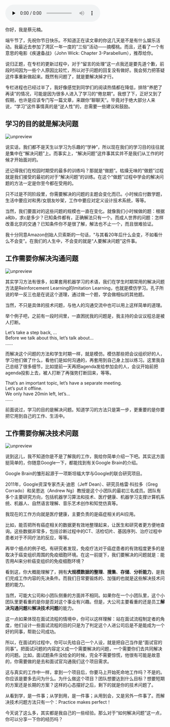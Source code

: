 <audio id="audio" title="加油站 | Practice makes perfect！" controls="" preload="none"><source id="mp3" src="https://static001.geekbang.org/resource/audio/b9/a4/b912ed8bf82ef1a11432bb7fa75b3da4.mp3"></audio>

你好，我是蔡元楠。

端午节了，先祝你节日快乐。不知道正在读文章的你这几天是不是有什么娱乐活动。我最近去参加了湾区一年一度的“三俗”活动——摘樱桃。而且，还看了一个有意思的电影《疾速备战》（John Wick:  Chapter 3-Parabellum），推荐给你。

说归正题，在专栏的更新过程中，对于“留言的处理”这一点我还是要先道个歉，前段时间因为一些个人原因比较忙，所以对于问题的回复没有做好。我会努力把答疑这件事重新做起来。既然有问题了，就是要解决掉才行。

专栏进程也已经过半了，我好像感觉到同学们的阅读热情都在降低，排除“养肥了再读”的情况，可能是因为很多人进入了学习的“倦怠期”。我想了下，正好又到了假期，也许是应该专门写一篇文章，来跟你“聊聊天”。毕竟对于绝大部分人来说，“学习”这件事情真的是“逆人性”的，总需要一些建议和鼓励。

## 学习的目的就是解决问题

<img src="https://static001.geekbang.org/resource/image/4c/d7/4c8d129902831f314e527e4c61ebe2d7.png" alt="unpreview">

说实话，我们都不是天生以学习为乐趣的“学神”，所以现在我们的学习目的往往就是集中在“解决问题”上。而事实上，“解决问题”这件事其实并不是我们从工作的时候才开始面对的。

还记得我们在校园时期受的最多的训练吗？那就是“做题”。枯燥无味的“做题”过程就是我们接受的最初的对于“解决问题”的训练。在这个“做题”过程中学会的解决问题的方法一定是你至今都在受用的。

只不过是不同阶段里，你需要解决的问题的主题会变化而已。小时候应付数学题，生活中要应对和男/女朋友吵架，工作中要应对定义设计技术系统，等等。

当然，我们要面对的这些问题的规模也一直在变化。就像我们小时候做的题：根据a和b，求c是多少？已知条件都有，正确解法只有一个。而成人世界的问题：怎样改善北京的交通？已知条件你不是很了解，解法也不止一个，而且很难验证。

我十分同意Amazon创始人贝索斯的一句话，“与其看20年后什么会变，不如看什么不会变”。在我们的人生中，不会变的就是“人要解决问题”这件事。

## 工作需要你解决沟通问题

<img src="https://static001.geekbang.org/resource/image/22/07/224246427a0315702c42ebfac0651807.png" alt="unpreview">

其实学习方法有很多，如果套用机器学习的术语，我们在学生时期常用的解决问题方法是Reinforcement Learning的Imitation Learning，也就是模仿学习。孔子所说的举一反三也是在说这个道理，通过做一个题，学会做相似的其他题。

当然，不只是具体的技术问题，与他人的沟通交流中也可以用上这样简单的道理。

举个例子吧，之前有一段时间里，一直困扰我的问题是，我主持的会议议程总是被人打断。

> 
<p>Let’s take a step back, …<br>
Before we talk about this, let’s talk about…<br>
……</p>


而解决这个问题的方法和学生时期一样，就是模仿。模仿那些把会议组织好的人，学习他们做了什么，看他们是如何沟通的，再套用到自己身上加以练习。这里我自己总结了很多细节，比如提前一天再把agenda发给参加会的人，会议开始前把agenda投影上去，被人打断了再强势打断回来，等等。

> 
<p>That’s an important topic, let’s have a separate meeting.<br>
Let’s put it offline.<br>
We only have 20min left, let’s…<br>
……</p>


前面说过，学习的目的是解决问题。知道学习的方法只是第一步，更重要的是你要把它用到自己的工作、生活中。

## 工作需要你解决技术问题

<img src="https://static001.geekbang.org/resource/image/3c/99/3c0ed3b2efe24f213842df7762f79999.png" alt="unpreview">

说到这儿，我不知道你是不是了解我的工作，我给你简单介绍一下吧。其实这方面挺简单的，你随意Google一下，都能找到有关Google Brain的介绍。

Google Brain的雏形起源于一项斯坦福大学与Google的联合研究项目。

2011年，Google资深专家杰夫·迪恩（Jeff Dean）、研究员格雷·科拉多（Greg Corrado）和吴恩达（Andrew Ng）教授是这个小团队的最初三名成员。团队有多个主要研究方向，包括机器学习算法和技术、医疗健康、机器学习支撑计算机系统、机器人、自然语言理解、音乐艺术创作和知觉仿真等。

我现在的工作方向就是医疗健康，主要负责的是癌症相关的AI应用。

比如，能否把所有癌症相关的数据更有效地整理起来，让医生和研究者更方便地查询。这些数据非常多，包括诊断过程中的CT、活检切片、基因序列、治疗过程中患者对于不同疗法的反应，等等。

再举个细点的例子吧。有研究者发现，免疫疗法对于癌症患者的有效程度更多的是取决于癌变组织周围的免疫细胞环境。在这一前提下，我们要解决的问题就是：能否用AI来分析癌变组织的免疫细胞环境？

看到这，你大概能理解了，拥有**大规模数据的整理**、**搜集**、**存储**、**分析能力**，是我们完成工作内容的先决条件。而我们日常要锻炼的、加强的也就是这些解决技术问题的能力。

当然，可能大公司和小团队侧重的方面并不相同。如果你在一个小团队里，这个小团队里更看重的是你是否对这个事业有兴趣。但是，大公司主要看重的还是员工**解决沟通问题**和**解决技术问题**的能力。

这一点如果体现在面试流程的情境中，你可以这样理解：站在面试流程制定者的角度，他们设计一些面试流程的目的只是为了判定这个人进公司后是不是能成为一个好的同事，帮助公司成功。

所以，在面试的过程中，你可以先给自己一个人设，就是把自己当作是“面试官的同事”。把面试问题的内容定义成一个需要解决的问题，一个需要你们去共同解决的问题。比如，面试题条件没给全的时候，完全不需要惊慌，他很有可能是故意的，你需要做的是去和面试官沟通我们这个项目需求。

这与真实的工作中一样，拿到一个项目后，你要马上开始死命地工作吗？不是的。你应该是要多去问为什么。为什么做这个项目？团队想要达到什么目标？想要短期的方案还是长期的方案？这样的心态摆好之后，剩下的就是你的技术问题了。

从看到学，是一件事；从学到用，是一件事；从用到会，又是另外一件事了。而解决技术问题方法只有一个：Practice makes perfect！

今天说了这么多，其实都是我自己的一些经验。那么对于“如何解决问题”这一点，你可以分享一下你的经历吗？


